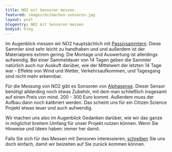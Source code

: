 ```yaml
---
title: NO2 mit Sensoren messen
featured: images/mitmachen-sensoren.jpg
layout: post
blogentry: NO2 mit Sensoren messen
bodyid: blog
---
```


Im Augenblick messen wir NO2 hauptsächlich mit [Passivsammlern](/mitmachen/mitmachen-passiv.html). Diese Sammler sind sehr leicht zu handhaben und und außerdem ist der Materialpreis extrem gering. Die Montage und Auswertung ist allerdings aufwendig. Bei einer Sammeldauer von 14 Tagen geben die Sammler natürlich auch nur Auskuft darüber, wie der Mittelwert der letzten 14 Tage war - Effekte von Wind und Wetter, Verkehrsaufkommen, und Tagesgang sind nicht mehr erkennbar.

Für die Messung von NO2 gibt es Sonsoren von [Alphasense](http://www.alphasense.com/index.php/products/nitrogen-dioxide/). Dieser Sensor benötigt allderding noch etwas Zubehör, mit dem man schließlich insgesamt auf einen Preis von mind. 200 - 300 Euro kommt. Außerdem muss der Aufbau dann noch kalibriert werden. Das scheint uns für ein Citizen Science Projekt etwas teuer und auch aufwendig.

Wir machen uns also im Augenblick Gedanken darüber, wie wir das ganze in möglichst breitem Umfang für unser Projekt nutzen können. Wenn Sie Hinweise und Ideen haben: immer her damit.

Falls Sie sich für das Messen mit Sensoren interessieren, [schreiben](mailto:no2.atlas@uc.tu-berlin.de) Sie uns doch einfach, damit wir beizeiten auf Sie zurück kommen können.
